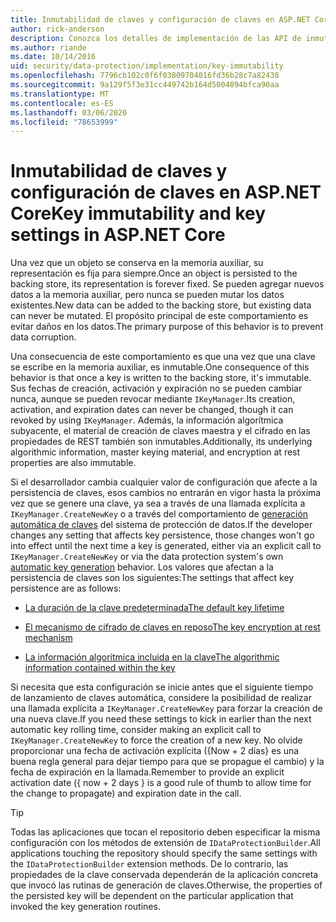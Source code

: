 ```yaml
---
title: Inmutabilidad de claves y configuración de claves en ASP.NET Core
author: rick-anderson
description: Conozca los detalles de implementación de las API de inmutabilidad de la clave de protección de datos de ASP.NET Core.
ms.author: riande
ms.date: 10/14/2016
uid: security/data-protection/implementation/key-immutability
ms.openlocfilehash: 7796cb102c0f6f03809704016fd36b28c7a82438
ms.sourcegitcommit: 9a129f5f3e31cc449742b164d5004894bfca90aa
ms.translationtype: MT
ms.contentlocale: es-ES
ms.lasthandoff: 03/06/2020
ms.locfileid: "78653999"
---
```

# <a name="key-immutability-and-key-settings-in-aspnet-core"></a><span data-ttu-id="bc28f-103">Inmutabilidad de claves y configuración de claves en ASP.NET Core</span><span class="sxs-lookup"><span data-stu-id="bc28f-103">Key immutability and key settings in ASP.NET Core</span></span>

<span data-ttu-id="bc28f-104">Una vez que un objeto se conserva en la memoria auxiliar, su representación es fija para siempre.</span><span class="sxs-lookup"><span data-stu-id="bc28f-104">Once an object is persisted to the backing store, its representation is forever fixed.</span></span> <span data-ttu-id="bc28f-105">Se pueden agregar nuevos datos a la memoria auxiliar, pero nunca se pueden mutar los datos existentes.</span><span class="sxs-lookup"><span data-stu-id="bc28f-105">New data can be added to the backing store, but existing data can never be mutated.</span></span> <span data-ttu-id="bc28f-106">El propósito principal de este comportamiento es evitar daños en los datos.</span><span class="sxs-lookup"><span data-stu-id="bc28f-106">The primary purpose of this behavior is to prevent data corruption.</span></span>

<span data-ttu-id="bc28f-107">Una consecuencia de este comportamiento es que una vez que una clave se escribe en la memoria auxiliar, es inmutable.</span><span class="sxs-lookup"><span data-stu-id="bc28f-107">One consequence of this behavior is that once a key is written to the backing store, it's immutable.</span></span> <span data-ttu-id="bc28f-108">Sus fechas de creación, activación y expiración no se pueden cambiar nunca, aunque se pueden revocar mediante `IKeyManager`.</span><span class="sxs-lookup"><span data-stu-id="bc28f-108">Its creation, activation, and expiration dates can never be changed, though it can revoked by using `IKeyManager`.</span></span> <span data-ttu-id="bc28f-109">Además, la información algorítmica subyacente, el material de creación de claves maestra y el cifrado en las propiedades de REST también son inmutables.</span><span class="sxs-lookup"><span data-stu-id="bc28f-109">Additionally, its underlying algorithmic information, master keying material, and encryption at rest properties are also immutable.</span></span>

<span data-ttu-id="bc28f-110">Si el desarrollador cambia cualquier valor de configuración que afecte a la persistencia de claves, esos cambios no entrarán en vigor hasta la próxima vez que se genere una clave, ya sea a través de una llamada explícita a `IKeyManager.CreateNewKey` o a través del comportamiento de [generación automática de claves](xref:security/data-protection/implementation/key-management#data-protection-implementation-key-management) del sistema de protección de datos.</span><span class="sxs-lookup"><span data-stu-id="bc28f-110">If the developer changes any setting that affects key persistence, those changes won't go into effect until the next time a key is generated, either via an explicit call to `IKeyManager.CreateNewKey` or via the data protection system's own [automatic key generation](xref:security/data-protection/implementation/key-management#data-protection-implementation-key-management) behavior.</span></span> <span data-ttu-id="bc28f-111">Los valores que afectan a la persistencia de claves son los siguientes:</span><span class="sxs-lookup"><span data-stu-id="bc28f-111">The settings that affect key persistence are as follows:</span></span>

* [<span data-ttu-id="bc28f-112">La duración de la clave predeterminada</span><span class="sxs-lookup"><span data-stu-id="bc28f-112">The default key lifetime</span></span>](xref:security/data-protection/implementation/key-management#data-protection-implementation-key-management)

* [<span data-ttu-id="bc28f-113">El mecanismo de cifrado de claves en reposo</span><span class="sxs-lookup"><span data-stu-id="bc28f-113">The key encryption at rest mechanism</span></span>](xref:security/data-protection/implementation/key-encryption-at-rest)

* [<span data-ttu-id="bc28f-114">La información algorítmica incluida en la clave</span><span class="sxs-lookup"><span data-stu-id="bc28f-114">The algorithmic information contained within the key</span></span>](xref:security/data-protection/configuration/overview#changing-algorithms-with-usecryptographicalgorithms)

<span data-ttu-id="bc28f-115">Si necesita que esta configuración se inicie antes que el siguiente tiempo de lanzamiento de claves automática, considere la posibilidad de realizar una llamada explícita a `IKeyManager.CreateNewKey` para forzar la creación de una nueva clave.</span><span class="sxs-lookup"><span data-stu-id="bc28f-115">If you need these settings to kick in earlier than the next automatic key rolling time, consider making an explicit call to `IKeyManager.CreateNewKey` to force the creation of a new key.</span></span> <span data-ttu-id="bc28f-116">No olvide proporcionar una fecha de activación explícita ({Now + 2 días} es una buena regla general para dejar tiempo para que se propague el cambio) y la fecha de expiración en la llamada.</span><span class="sxs-lookup"><span data-stu-id="bc28f-116">Remember to provide an explicit activation date ({ now + 2 days } is a good rule of thumb to allow time for the change to propagate) and expiration date in the call.</span></span>

>[!TIP]
> <span data-ttu-id="bc28f-117">Todas las aplicaciones que tocan el repositorio deben especificar la misma configuración con los métodos de extensión de `IDataProtectionBuilder`.</span><span class="sxs-lookup"><span data-stu-id="bc28f-117">All applications touching the repository should specify the same settings with the `IDataProtectionBuilder` extension methods.</span></span> <span data-ttu-id="bc28f-118">De lo contrario, las propiedades de la clave conservada dependerán de la aplicación concreta que invocó las rutinas de generación de claves.</span><span class="sxs-lookup"><span data-stu-id="bc28f-118">Otherwise, the properties of the persisted key will be dependent on the particular application that invoked the key generation routines.</span></span>
